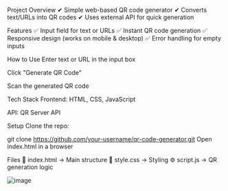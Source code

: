 Project Overview
✔ Simple web-based QR code generator
✔ Converts text/URLs into QR codes
✔ Uses external API for quick generation

Features
✅ Input field for text or URLs
✅ Instant QR code generation
✅ Responsive design (works on mobile & desktop)
✅ Error handling for empty inputs

How to Use
Enter text or URL in the input box

Click "Generate QR Code"

Scan the generated QR code

Tech Stack
Frontend: HTML, CSS, JavaScript

API: QR Server API

Setup
Clone the repo:


git clone https://github.com/your-username/qr-code-generator.git
Open index.html in a browser

Files
📄 index.html → Main structure
🎨 style.css → Styling
⚙️ script.js → QR generation logic

![image](https://github.com/user-attachments/assets/59356a7f-85ef-48bd-8f96-a02bb415015b)


